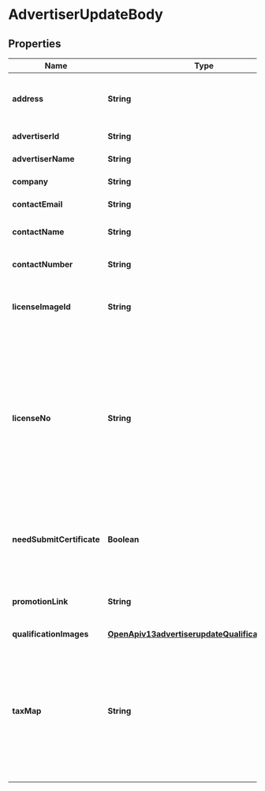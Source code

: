 # AdvertiserUpdateBody

## Properties
Name | Type | Description | Notes
------------ | ------------- | ------------- | -------------
**address** | **String** | Business address that is shown on receipts |  [optional]
**advertiserId** | **String** | Ad account ID |[required]  
**advertiserName** | **String** | Ad account name |  [optional]
**company** | **String** | Company name |  [optional]
**contactEmail** | **String** | Contact email |  [optional]
**contactName** | **String** | Name of the contact person |  [optional]
**contactNumber** | **String** | Contact phone number |  [optional]
**licenseImageId** | **String** | Image ID (&#x60;image_id&#x60;) of the business license |  [optional]
**licenseNo** | **String** | Business license number. This is required for ad accounts that are registered in the Chinese mainland, Hong Kong, or in countries Brazil and Mexico |  [optional]
**needSubmitCertificate** | **Boolean** | Whether you want to submit the new certificate images for review |  [optional]
**promotionLink** | **String** | Promotion link. Length cannot exceed 255 characters |  [optional]
**qualificationImages** | [**OpenApiv13advertiserupdateQualificationImages**](OpenApiv13advertiserupdateQualificationImages.md) |  |  [optional]
**taxMap** | **String** | Billing and invoicing tax number. Different countries use different tax number fields. France uses &#x60;vat&#x60;, and Brazil uses &#x60;tax_id&#x60; |  [optional]
